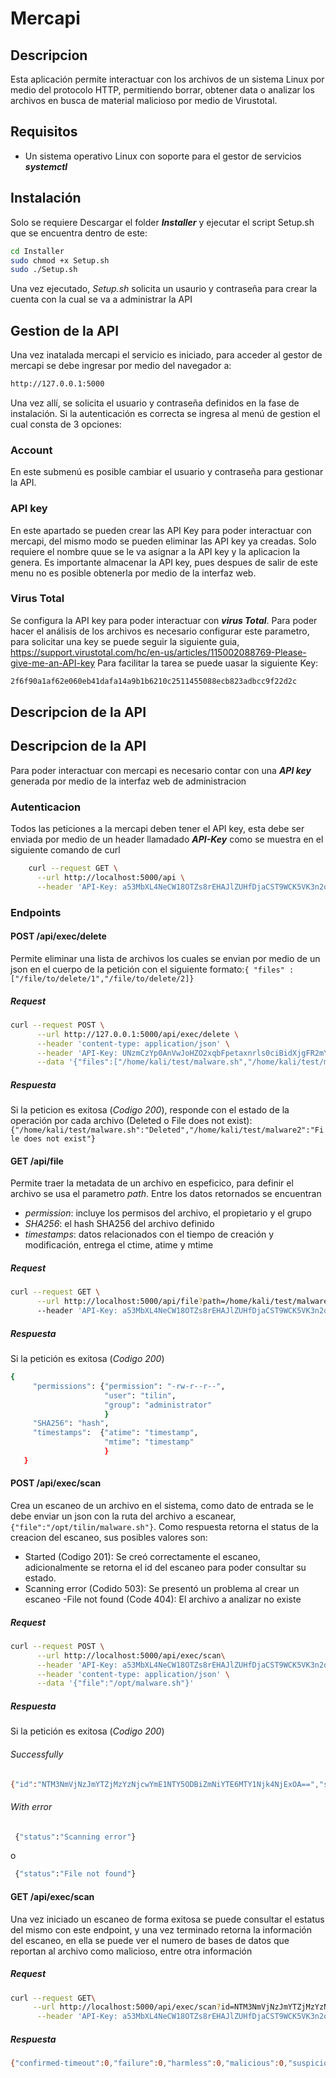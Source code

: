 # Mercapi
## Descripcion
Esta aplicación permite interactuar con los archivos de un sistema Linux por medio del protocolo HTTP, permitiendo borrar, obtener data o analizar los archivos en busca de material malicioso por medio de Virustotal.

## Requisitos 
- Un sistema operativo Linux con soporte para el gestor de servicios **_systemctl_**

## Instalación
Solo se requiere Descargar el folder **_Installer_** y ejecutar el script Setup.sh que se encuentra dentro de este:
```bash
cd Installer
sudo chmod +x Setup.sh
sudo ./Setup.sh
```

Una vez ejecutado, _Setup.sh_ solicita un usaurio y contraseña para crear la cuenta con la cual se va a administrar la API

## Gestion de la API
Una vez inatalada mercapi el servicio es iniciado, para acceder al gestor de mercapi se debe ingresar por medio del navegador a:
```sh
http://127.0.0.1:5000
```
Una vez allí, se solicita el usuario y contraseña definidos en la fase de instalación. Si la autenticación es correcta se ingresa al menú de gestion el cual consta de 3 opciones:

### Account
En este submenú es posible cambiar el usuario y contraseña para gestionar la API.
### API key
En este apartado se pueden crear las API Key para poder interactuar con mercapi, del mismo modo se pueden eliminar las API key ya creadas. Solo requiere el nombre quue se le va asignar a la API key y la aplicacion la genera. Es importante almacenar la API key, pues despues de salir de este menu no es posible obtenerla por medio de la interfaz web.

### Virus Total
Se configura la API key para poder interactuar con **_virus Total_**. 
Para poder hacer el análisis de los archivos es necesario configurar este parametro, para solicitar una key se puede seguir la siguiente guia, https://support.virustotal.com/hc/en-us/articles/115002088769-Please-give-me-an-API-key
Para facilitar la tarea se puede uasar la siguiente Key:
```sh
2f6f90a1af62e060eb41dafa14a9b1b6210c2511455088ecb823adbcc9f22d2c
```
## Descripcion de la API
## Descripcion de la API
Para poder interactuar con mercapi es necesario contar con una **_API key_** generada por medio de la interfaz web de administracion

### Autenticacion
Todos las peticiones a la mercapi deben tener el API key, esta debe ser enviada por medio de un header llamadado **_API-Key_** como se muestra en el siguiente comando de curl
```sh
    curl --request GET \
      --url http://localhost:5000/api \
      --header 'API-Key: a53MbXL4NeCW18OTZs8rEHAJlZUHfDjaCST9WCK5VK3n2qCZOdE3LIpjSMbbFHkf6q2dOzP_' \
```

### Endpoints 

#### POST /api/exec/delete
Permite eliminar una lista de archivos los cuales se envian por medio de un json en el cuerpo de la petición con el siguiente formato:`{ "files" : ["/file/to/delete/1","/file/to/delete/2]}`

##### Request
```sh
curl --request POST \
      --url http://127.0.0.1:5000/api/exec/delete \
      --header 'content-type: application/json' \
      --header 'API-Key: UNzmCzYp0AnVwJoHZO2xqbFpetaxnrls0ciBidXjgFR2mYyo58xRLgW1oTWd5XEixr52hu-7FFyd7-2TszLajQ' \
      --data '{"files":["/home/kali/test/malware.sh","/home/kali/test/malware2"]}'
```
##### Respuesta
 Si la peticion es exitosa (*Codigo 200*),  responde con el estado de la operación por cada archivo (Deleted o File does not exist):
 `{"/home/kali/test/malware.sh":"Deleted","/home/kali/test/malware2":"File does not exist"}`

####  GET /api/file
Permite traer la metadata de un archivo en espeficico, para definir el archivo se usa el parametro _path_. Entre los datos retornados se encuentran
- *permission*: incluye los permisos del archivo, el propietario y el grupo
- *SHA256*: el hash SHA256 del archivo definido
- *timestamps*: datos relacionados con el tiempo de creación y modificación, entrega el ctime, atime y mtime

##### Request
```sh
curl --request GET \
      --url http://localhost:5000/api/file?path=/home/kali/test/malware2.sh\ 
      --header 'API-Key: a53MbXL4NeCW18OTZs8rEHAJlZUHfDjaCST9WCK5VK3n2qCZOdE3LIpjSMbbFHkf6q2dOzP_'
```
##### Respuesta
 Si la petición es exitosa (*Codigo 200*)
 ```sh
 {
      "permissions": {"permission": "-rw-r--r--",
                      "user": "tilin",
                      "group": "administrator"
                      }
      "SHA256": "hash",
      "timestamps":  {"atime": "timestamp",
                      "mtime": "timestamp"
                      }
    }
```

#### POST /api/exec/scan
Crea un escaneo de un archivo en el sistema, como dato de entrada se le debe enviar un json con la ruta del archivo a escanear, `{"file":"/opt/tilin/malware.sh"}`. Como respuesta retorna el status de la creacion del escaneo, sus posibles valores son:
- Started (Codigo 201): Se creó correctamente el escaneo, adicionalmente se retorna el id del escaneo para poder consultar su estado. 
- Scanning error (Codido 503): Se presentó un problema al crear un escaneo
-File not found (Code 404): El archivo a analizar no existe

##### Request
```sh
curl --request POST \
      --url http://localhost:5000/api/exec/scan\
      --header 'API-Key: a53MbXL4NeCW18OTZs8rEHAJlZUHfDjaCST9WCK5VK3n2qCZOdE3LIpjSMbbFHkf6q2dOzP_' \
      --header 'content-type: application/json' \
      --data '{"file":"/opt/malware.sh"}'
```
##### Respuesta
 Si la petición es exitosa (*Codigo 200*)
 ###### Successfully

 ```sh
 {"id":"NTM3NmVjNzJmYTZjMzYzNjcwYmE1NTY5ODBiZmNiYTE6MTY1Njk4NjExOA==","status":"Started"}
```
###### With error
```sh
 {"status":"Scanning error"}
```
o

```sh
 {"status":"File not found"}
```

#### GET /api/exec/scan
Una vez iniciado un escaneo de forma exitosa se puede consultar el estatus del mismo con este endpoint, y una vez terminado retorna la información del escaneo, en ella se puede ver el numero de bases de datos que reportan al archivo como malicioso, entre otra información
##### Request
```sh
curl --request GET\
     --url http://localhost:5000/api/exec/scan?id=NTM3NmVjNzJmYTZjMzYzNjcwYmE1NTY5ODBiZmNiYTE6MTY1Njk4NjExOA== \
      --header 'API-Key: a53MbXL4NeCW18OTZs8rEHAJlZUHfDjaCST9WCK5VK3n2qCZOdE3LIpjSMbbFHkf6q2dOzP_' \
```
##### Respuesta
```sh
{"confirmed-timeout":0,"failure":0,"harmless":0,"malicious":0,"suspicious":0,"timeout":0,"type-unsupported":15,"undetected":57}
```
